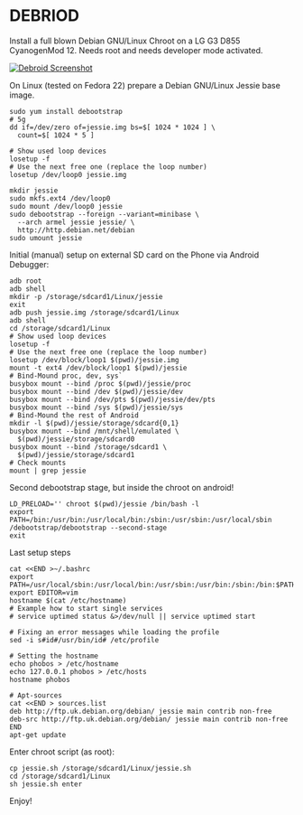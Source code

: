 DEBRIOD
=======

Install a full blown Debian GNU/Linux Chroot on a LG G3 D855 CyanogenMod 12. Needs root and needs developer mode activated.

[![Debroid Screenshot](Debroid.png)](Debroid.png)

On Linux (tested on Fedora 22) prepare a Debian GNU/Linux Jessie base image.

```code
sudo yum install debootstrap
# 5g
dd if=/dev/zero of=jessie.img bs=$[ 1024 * 1024 ] \
  count=$[ 1024 * 5 ]

# Show used loop devices
losetup -f
# Use the next free one (replace the loop number)
losetup /dev/loop0 jessie.img

mkdir jessie
sudo mkfs.ext4 /dev/loop0
sudo mount /dev/loop0 jessie
sudo debootstrap --foreign --variant=minibase \
  --arch armel jessie jessie/ \
  http://http.debian.net/debian
sudo umount jessie
```

Initial (manual) setup on external SD card on the Phone via Android Debugger:

```
adb root
adb shell
mkdir -p /storage/sdcard1/Linux/jessie
exit
adb push jessie.img /storage/sdcard1/Linux
adb shell
cd /storage/sdcard1/Linux
# Show used loop devices
losetup -f
# Use the next free one (replace the loop number)
losetup /dev/block/loop1 $(pwd)/jessie.img
mount -t ext4 /dev/block/loop1 $(pwd)/jessie
# Bind-Mound proc, dev, sys`
busybox mount --bind /proc $(pwd)/jessie/proc
busybox mount --bind /dev $(pwd)/jessie/dev
busybox mount --bind /dev/pts $(pwd)/jessie/dev/pts
busybox mount --bind /sys $(pwd)/jessie/sys
# Bind-Mound the rest of Android
mkdir -l $(pwd)/jessie/storage/sdcard{0,1}
busybox mount --bind /mnt/shell/emulated \
  $(pwd)/jessie/storage/sdcard0
busybox mount --bind /storage/sdcard1 \
  $(pwd)/jessie/storage/sdcard1
# Check mounts
mount | grep jessie
```

Second debootstrap stage, but inside the chroot on android!
```
LD_PRELOAD='' chroot $(pwd)/jessie /bin/bash -l
export PATH=/bin:/usr/bin:/usr/local/bin:/sbin:/usr/sbin:/usr/local/sbin
/debootstrap/debootstrap --second-stage
exit
```

Last setup steps

```
cat <<END >~/.bashrc
export PATH=/usr/local/sbin:/usr/local/bin:/usr/sbin:/usr/bin:/sbin:/bin:$PATH
export EDITOR=vim
hostname $(cat /etc/hostname)
# Example how to start single services
# service uptimed status &>/dev/null || service uptimed start

# Fixing an error messages while loading the profile
sed -i s#id#/usr/bin/id# /etc/profile

# Setting the hostname
echo phobos > /etc/hostname
echo 127.0.0.1 phobos > /etc/hosts
hostname phobos

# Apt-sources
cat <<END > sources.list
deb http://ftp.uk.debian.org/debian/ jessie main contrib non-free
deb-src http://ftp.uk.debian.org/debian/ jessie main contrib non-free
END
apt-get update
```

Enter chroot script (as root):

```
cp jessie.sh /storage/sdcard1/Linux/jessie.sh
cd /storage/sdcard1/Linux
sh jessie.sh enter
```

Enjoy!

